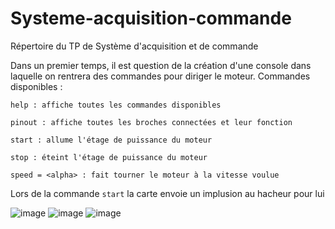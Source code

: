 # Systeme-acquisition-commande
Répertoire du TP de Système d'acquisition et de commande

Dans un premier temps, il est question de la création d'une console dans laquelle on rentrera des commandes pour diriger le moteur.
Commandes disponibles :

``help : affiche toutes les commandes disponibles``

``pinout : affiche toutes les broches connectées et leur fonction``

``start : allume l'étage de puissance du moteur``

``stop : éteint l'étage de puissance du moteur``

``speed = <alpha> : fait tourner le moteur à la vitesse voulue``


Lors de la commande ``start`` la carte envoie un implusion au hacheur pour lui

![image](https://user-images.githubusercontent.com/86347317/141968295-56410056-098b-42b9-88f9-33dc8b2ca38a.png)
![image](https://user-images.githubusercontent.com/86347317/144016148-a4bf1a62-6fa8-4f73-b89f-2b8c97531224.png)
![image](https://user-images.githubusercontent.com/86347317/144995396-7464b7b2-ab2b-4714-8bb3-85770913a6bf.png)

